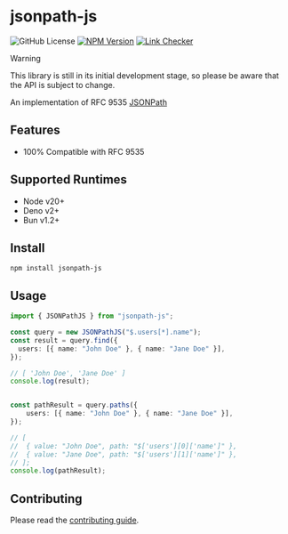 # jsonpath-js

![GitHub License](https://img.shields.io/github/license/ashphy/jsonpath-js)
[![NPM Version](https://img.shields.io/npm/v/jsonpath-js)](https://www.npmjs.com/package/jsonpath-js)
[![Link Checker](https://github.com/ashphy/jsonpath-js/actions/workflows/lint.yml/badge.svg)](https://github.com/ashphy/jsonpath-js/actions/workflows/lint.yml)

> [!WARNING]
> This library is still in its initial development stage, so please be aware that the API is subject to change.

An implementation of RFC 9535 [JSONPath](http://goessner.net/articles/JsonPath/)

## Features

- 100% Compatible with RFC 9535

## Supported Runtimes

- Node v20+
- Deno v2+
- Bun v1.2+

## Install

```
npm install jsonpath-js
```

## Usage

```ts
import { JSONPathJS } from "jsonpath-js";

const query = new JSONPathJS("$.users[*].name");
const result = query.find({
  users: [{ name: "John Doe" }, { name: "Jane Doe" }],
});

// [ 'John Doe', 'Jane Doe' ]
console.log(result);


const pathResult = query.paths({
	users: [{ name: "John Doe" }, { name: "Jane Doe" }],
});

// [
// 	{ value: "John Doe", path: "$['users'][0]['name']" },
// 	{ value: "Jane Doe", path: "$['users'][1]['name']" },
// ];
console.log(pathResult);
```

## Contributing

Please read the [contributing guide](/docs/CONTRIBUTING.md).

